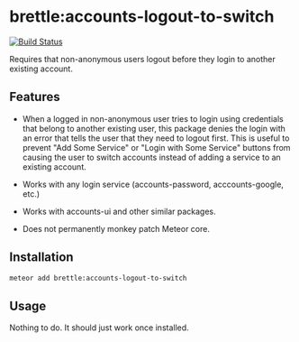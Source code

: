 # brettle:accounts-logout-to-switch

[![Build Status](https://travis-ci.org/brettle/meteor-accounts-logout-to-switch.svg?branch=master)](https://travis-ci.org/brettle/meteor-accounts-logout-to-switch)

Requires that non-anonymous users logout before they login to another existing
account.

## Features

- When a logged in non-anonymous user tries to login using credentials that
  belong to another existing user, this package denies the login with an error
  that tells the user  that they need to logout first. This is useful to prevent
  "Add Some Service" or "Login with Some Service" buttons from causing the user
  to switch accounts instead of adding a service to an existing account.

- Works with any login service (accounts-password, acccounts-google, etc.)

- Works with accounts-ui and other similar packages.

- Does not permanently monkey patch Meteor core.

## Installation
```sh
meteor add brettle:accounts-logout-to-switch
```

## Usage

Nothing to do. It should just work once installed.
